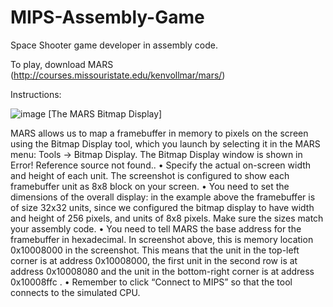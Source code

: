# MIPS-Assembly-Game
Space Shooter game developer in assembly code.

To play, download MARS (http://courses.missouristate.edu/kenvollmar/mars/)

Instructions: 

![image](https://user-images.githubusercontent.com/85118557/218233952-297767e1-a5f0-4b43-99cd-9e91a3631c1f.png)
[The MARS Bitmap Display]

MARS allows us to map a framebuffer in memory to pixels on the screen using the Bitmap Display tool, which you launch by selecting it in the MARS menu: Tools → Bitmap Display. The Bitmap Display window is shown in Error! Reference source not found..
• Specify the actual on-screen width and height of each unit. The screenshot is configured to show each framebuffer unit as 8x8 block on your screen.
• You need to set the dimensions of the overall display: in the example above the framebuffer is of size 32x32 units, since we configured the bitmap display to have width and height of 256 pixels, and units of 8x8 pixels. Make sure the sizes match your assembly code.
• You need to tell MARS the base address for the framebuffer in hexadecimal. In screenshot above, this is memory location 0x10008000 in the screenshot. This means that the unit in the top-left corner is at address 0x10008000, the first unit in the second row is at address 0x10008080 and the unit in the bottom-right corner is at address 0x10008ffc .
• Remember to click “Connect to MIPS” so that the tool connects to the simulated CPU.
